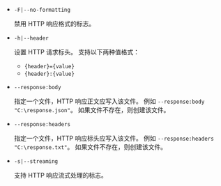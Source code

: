 * `-F|--no-formatting`

  禁用 HTTP 响应格式的标志。

* `-h|--header`

  设置 HTTP 请求标头。 支持以下两种值格式：

  * `{header}={value}`
  * `{header}:{value}`

* `--response:body`

  指定一个文件，HTTP 响应正文应写入该文件。 例如 `--response:body "C:\response.json"`。 如果文件不存在，则创建该文件。

* `--response:headers`

  指定一个文件，HTTP 响应标头应写入该文件。 例如 `--response:headers "C:\response.txt"`。 如果文件不存在，则创建该文件。

* `-s|--streaming`

  支持 HTTP 响应流式处理的标志。
